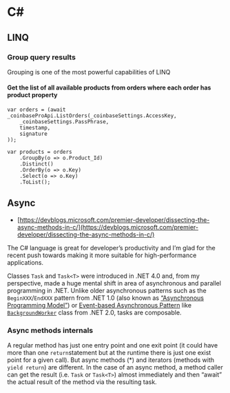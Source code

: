 # C\#

## LINQ

### Group query results

Grouping is one of the most powerful capabilities of LINQ

#### Get the list of all available products from orders where each order has product property



```
var orders = (await _coinbaseProApi.ListOrders(_coinbaseSettings.AccessKey,
    _coinbaseSettings.PassPhrase,
    timestamp,
    signature
));

var products = orders
    .GroupBy(o => o.Product_Id)
    .Distinct()
    .OrderBy(o => o.Key)
    .Select(o => o.Key)
    .ToList();
```

##  Async

* [https://devblogs.microsoft.com/premier-developer/dissecting-the-async-methods-in-c/](https://devblogs.microsoft.com/premier-developer/dissecting-the-async-methods-in-c/)

The C\# language is great for developer’s productivity and I’m glad for the recent push towards making it more suitable for high-performance applications.

Classes `Task` and `Task<T>` were introduced in .NET 4.0 and, from my perspective, made a huge mental shift in area of asynchronous and parallel programming in .NET. Unlike older asynchronous patterns such as the `BeginXXX`/`EndXXX` pattern from .NET 1.0 \(also known as [“Asynchronous Programming Model”](https://docs.microsoft.com/en-us/dotnet/standard/asynchronous-programming-patterns/asynchronous-programming-model-apm)\) or [Event-based Asynchronous Pattern](https://docs.microsoft.com/en-us/dotnet/standard/asynchronous-programming-patterns/event-based-asynchronous-pattern-overview) like [`BackgroundWorker`](https://docs.microsoft.com/en-us/dotnet/framework/winforms/controls/backgroundworker-component) class from .NET 2.0, tasks are composable.

### Async methods internals

A regular method has just one entry point and one exit point \(it could have more than one `return`statement but at the runtime there is just one exist point for a given call\). But async methods \(\*\) and iterators \(methods with `yield return`\) are different. In the case of an async method, a method caller can get the result \(i.e. `Task` or `Task<T>`\) almost immediately and then “await” the actual result of the method via the resulting task.

